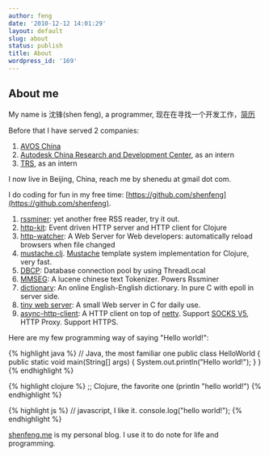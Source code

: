 ```yaml
---
author: feng
date: '2010-12-12 14:01:29'
layout: default
slug: about
status: publish
title: About
wordpress_id: '169'
---
```


## About me

My name is 沈锋(shen feng), a programmer, 现在在寻找一个开发工作，[简历](/resume/index.html)

Before that I have served 2 companies:

1. [AVOS China](http://team.mei.fm)
2. [Autodesk China Research and Development Center](http://usa.autodesk.com/),
as an intern
3. [TRS](http://www.trs.com.cn/), as an intern

I now live in Beijing, China, reach me by shenedu at gmail dot com.

I do coding for fun in my free time: [https://github.com/shenfeng](https://github.com/shenfeng).

1. [rssminer](http://rssminer.net): yet another free RSS reader, try it out.
2. [http-kit](https://github.com/http-kit/http-kit): Event driven HTTP server and HTTP client for Clojure
3. [http-watcher](https://github.com/shenfeng/http-watcher): A Web Server for Web developers: automatically reload browsers when file changed
4. [mustache.clj](https://github.com/shenfeng/mustache.clj). [Mustache](http://mustache.github.com/) template system implementation for Clojure, very fast.
5. [DBCP](https://github.com/shenfeng/dbcp): Database connection pool by using ThreadLocal
6. [MMSEG](https://github.com/shenfeng/mmseg): A lucene chinese text
   Tokenizer. Powers Rssminer
7. [dictionary](http://dict.shenfeng.me/): An online English-English
   dictionary. In pure C with epoll in server side.
8. [tiny web server](https://github.com/shenfeng/tiny-web-server): A
   small Web server in C for daily use.
9. [async-http-client](https://github.com/shenfeng/async-http-client): A
   HTTP client on top of [netty](http://netty.io). Support
   [SOCKS V5](http://en.wikipedia.org/wiki/SOCKS), HTTP Proxy. Support HTTPS.

Here are my few programming way of saying "Hello world!":

{% highlight java %}
 // Java, the most familiar one
 public class HelloWorld {
   public static void main(String[] args) {
     System.out.println("Hello world!");
   }
 }
{% endhighlight %}

{% highlight clojure %}
 ;; Clojure, the favorite one
 (println "hello world!")
{% endhighlight %}

{% highlight js %}
 // javascript, I like it.
 console.log("hello world!");
{% endhighlight %}

[shenfeng.me](http://shenfeng.me) is my personal blog. I use it to do note for life and programming.
